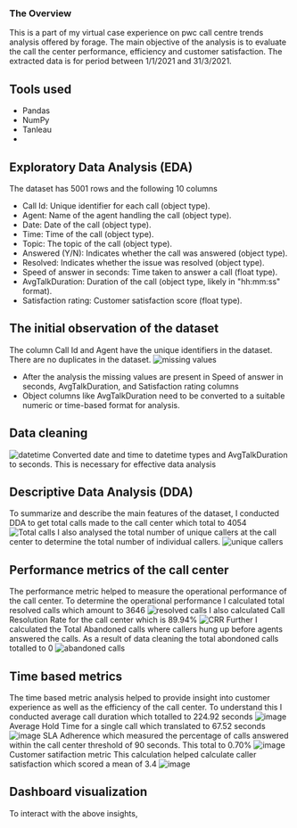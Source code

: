 ### The Overview
This is a part of my virtual case experience on pwc call centre trends analysis offered by forage. The main objective of the analysis is to evaluate the call the center performance, efficiency and customer satisfaction. The extracted data is for period between 1/1/2021 and 31/3/2021.
## Tools used
* Pandas
* NumPy
* Tanleau
* 
## Exploratory Data Analysis (EDA)
The dataset has 5001 rows and the following 10 columns
* Call Id: Unique identifier for each call (object type).
* Agent: Name of the agent handling the call (object type).
* Date: Date of the call (object type).
* Time: Time of the call (object type).
* Topic: The topic of the call (object type).
* Answered (Y/N): Indicates whether the call was answered (object type).
* Resolved: Indicates whether the issue was resolved (object type).
* Speed of answer in seconds: Time taken to answer a call (float type).
* AvgTalkDuration: Duration of the call (object type, likely in "hh:mm:ss" format).
* Satisfaction rating: Customer satisfaction score (float type).
## The initial observation of the dataset
The column Call Id and Agent have the unique identifiers in the dataset.
There are no duplicates in the dataset.
![missing values](https://github.com/user-attachments/assets/56a1f794-9b9c-401c-9080-fa6ccbf8de6b)
* After the analysis the missing values are present in Speed of answer in seconds, AvgTalkDuration, and Satisfaction rating columns
* Object columns like AvgTalkDuration need to be converted to a suitable numeric or time-based format for analysis.
## Data cleaning
![datetime ](https://github.com/user-attachments/assets/e0985823-afe0-430c-ba41-cc294610675f)
Converted date and time to datetime types and AvgTalkDuration to seconds. This is necessary for effective data analysis
## Descriptive Data Analysis (DDA)
To summarize and describe the main features of the dataset, I conducted DDA to get total calls made to the call center which total to 4054
![Total calls](https://github.com/user-attachments/assets/5f055e2a-84fb-475e-b5d6-57dd0bbf5cff)
I also analysed the total number of unique callers at the call center to determine the total number of individual callers.
![unique callers](https://github.com/user-attachments/assets/fd071334-0b90-455e-ae73-46193e5f56a0)
## Performance metrics of the call center
The performance metric helped to measure the operational performance of the call center. To determine the operational performance I calculated total resolved calls which amount to 3646
![resolved calls](https://github.com/user-attachments/assets/31d3d212-ebf9-442d-b63b-7226f7a6815f)
I also calculated Call Resolution Rate for the call center which is 89.94%
![CRR](https://github.com/user-attachments/assets/8e2443d0-bd6d-4af1-9e92-4000408d4c2c)
Further I calculated the Total Abandoned calls where callers hung up before agents answered the calls. As a result of data cleaning the total abondoned calls totalled to 0
![abandoned calls](https://github.com/user-attachments/assets/4ef4d2b8-f05d-4dfd-a56a-9e8176e8cad1)
## Time based metrics
The time based metric analysis helped to provide insight into customer experience as well as the efficiency of the call center. To understand this I conducted average call duration which totalled to 224.92 seconds
![image](https://github.com/user-attachments/assets/60129845-3262-4aa4-973f-427ca2564e3e)
Average Hold Time for a single call which translated to 67.52 seconds
![image](https://github.com/user-attachments/assets/cb223aee-7615-42d7-b897-61e9d5286ca9)
SLA Adherence which measured the percentage of calls answered within the call center threshold of 90 seconds. This total to 0.70%
![image](https://github.com/user-attachments/assets/fef3ce8f-b45c-4a0b-85c1-73b8ca1fbce6)
Customer satifaction metric
This calculation helped calculate caller satisfaction which scored a mean of 3.4
![image](https://github.com/user-attachments/assets/0b9a6993-4add-4cf3-9d09-bfeb416f4a45)

## Dashboard visualization
To interact with the above insights, 


